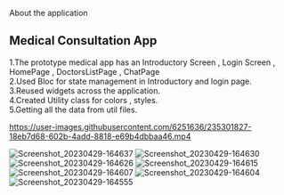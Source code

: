 
About the application <br/>

Medical Consultation App <br/>
------------------------------------------------------------------


1.The prototype medical app has an Introductory Screen , Login Screen , HomePage , DoctorsListPage , ChatPage <br/>
2.Used Bloc for state management in Introductory and login page. <br/>
3.Reused widgets across the application. <br/>
4.Created Utility class for colors , styles. <br/>
5.Getting all the data from util files. <br/>
 
 https://user-images.githubusercontent.com/6251636/235301827-18eb7d68-602b-4add-8818-e69b4dbbaa46.mp4

![Screenshot_20230429-164637](https://user-images.githubusercontent.com/6251636/235301812-45375729-317e-4b79-a173-bf1125566346.png)
![Screenshot_20230429-164630](https://user-images.githubusercontent.com/6251636/235301817-ce3c2140-2420-4c05-b172-3a6dbd891040.png)
![Screenshot_20230429-164626](https://user-images.githubusercontent.com/6251636/235301818-6a519a45-ead6-4aef-90d9-476cccb64d9b.png)
![Screenshot_20230429-164615](https://user-images.githubusercontent.com/6251636/235301819-30eec565-61d8-40cc-b3e2-ae08a6c1a39c.png)
![Screenshot_20230429-164607](https://user-images.githubusercontent.com/6251636/235301821-b4e6b7f3-a1f8-4032-9112-37ba47e753c4.png)
![Screenshot_20230429-164604](https://user-images.githubusercontent.com/6251636/235301822-2854b1cc-0969-410d-acac-d6adba914309.png)
![Screenshot_20230429-164555](https://user-images.githubusercontent.com/6251636/235301826-348271de-95d1-4a03-bc49-8058df426af2.png)



